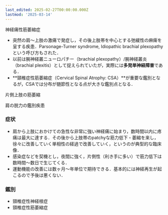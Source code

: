 ```yaml
---
last_edited: 2025-02-27T00:00:00.000Z
lastmod: '2025-03-14'
---
```





神経痛性筋萎縮症

- 突然の肩～上肢の激痛で発症し，その後上肢帯を中心とする弛緩性の麻痺を呈する疾患．Parsonage-Turner syndrome, Idiopathic brachial plexopathyという呼び方もされた．
- 以前は腕神経叢ニューロパチー（brachial plexopathy）/腕神経叢炎（brachial plexitis）として捉えられていたが，実際には**多発単神経障害**である．
- **頸椎症性筋萎縮症（Cervical Spinal Atrophy: CSA）**が重要な鑑別となるが，CSAでは分布が髄節性となる点が大きな鑑別点となる．

  

片側上肢の筋萎縮

肩の脱力の鑑別疾患

  

### 症状

- 肩から上肢におかけての急性な非常に強い神経痛に始まり，数時間以内に疼痛は最大に達する．その後から上肢帯のpatchyな筋力低下・萎縮を来し，徐々に改善していく単相性の経過で改善していく，というのが典型的な臨床像．
- 感染症などを契機とし，夜間に強く，片側性（利き手に多い）で筋力低下は数時間～数日で生じてくる．
- 運動機能の改善には数ヶ月～年単位で期待できる．基本的には神経再生が起こるので予後は悪くない．

  

### 鑑別

- 頸椎症性神経根症
- 頸椎症性筋萎縮症
